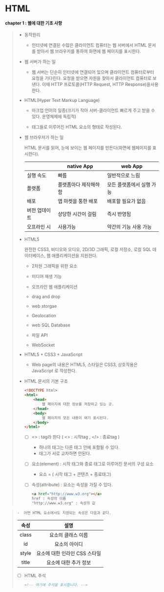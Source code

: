 # HTML

#### chapter 1 : 웹에 대한 기초 사항

> - 동작원리
>
>   - 인터넷에 연결된 수많은 클라이언트 컴퓨터는 웹 서버에서 HTML 문서를 받아서 웹 브라우저를 통하여 화면에 웹 페이지를 표시한다.
>
>   
>
> - 웹 서버가 하는 일
>
>   - 웹 서버는 단순히 인터넷에 연결되어 있으며 클라이언트 컴퓨터로부터 요청을 기다린다. 요청을 받으면 자원을 찾아서 클라이언트 컴퓨터로 보낸다. 이때 HTTP 프로토콜(HTTP Request, HTTP Response)을사용한다. 
>
>   
>
> - HTML(Hyper Text Markup Language)
>
>   - 마크업 언어의 일종(크기가 작아 서버-클라이언트 빠르게 주고 받을 수 있다. 운영체제에 독립적)
>
>   - 태그들로 이루어진 HTML 요소의 형태로 작성된다. 
>
>   
>
> - 웹 브라우저가 하는 일
>
>   HTML 문서를 읽어, 눈에 보이는 웹 페이지를 만든다(화면에 웹페이지를 표시한다). 
>
>   |               | native App             | web App                   |
>   | ------------- | ---------------------- | ------------------------- |
>   | 실행 속도     | 빠름                   | 일반적으로 느림           |
>   | 플랫폼        | 플랫폼마다 제작해햐 함 | 모든 플랫폼에서 실행 가능 |
>   | 배포          | 앱 마켓을 통한 배포    | 배포할 필요가 없음        |
>   | 버전 업데이트 | 상당한 시간이 걸림     | 즉시 반영됨               |
>   | 오프라인 시   | 사용가능               | 약간의 기능 사용 가능     |
>
>   
>
> - HTML5
>
>   완전한 CSS3, 비디오와 오디오, 2D/3D 그래픽, 로컬 저장소, 로컬 SQL 데이터베이스, 웹 애플리케이션을 지원한다. 
>
>   - 2차원 그래픽을 위한 <canvas>요소
>
>   - 미디어 재생 기능
>
>   - 오프라인 웹 애플리케이션
>
>   - drag and drop
>
>   - web storgae
>
>   - Geolocation
>
>   - web SQL Database
>
>   - 파일 API 
>
>   - WebSocket
>
>     
>
> - HTML5 + CSS3 + JavaScript
>
>   - Web page의 내용은 HTML5, 스타일은 CSS3, 상호작용은 JavaScript 로 작성한다.
>
>   
>
> - HTML 문서의 기본 구조 
>
>   ```html
>   <!DOCTYPE html>
>   <html>
>       <head>
>           웹 페이지에 대한 정보를 저장하고 있는 곳.
>       </head>
>       <body>
>           웹 페이지의 모든 내용이 여기 표시된다.
>       </body>
>   </html>
>   
>   ```
>
>   - [ ] <> : tag라 한다 ( <> : 시작tag  , </> : 종료tag )
>     - 하나의 태그는 다른 태그 안에 포함될 수 있다.
>     - 태그가 서로 교차하면 안된다.	
>
>   - [ ] 요소(element) : 시작 태그와 종료 태그로 이루어진 문서의 구성 요소
>     - 요소 = ( 시작 태그 + 콘텐츠 + 종료태그) 
>
>   - [ ] 속성(attribute) : 요소는 속성을 가질 수 있다. 
>
>     ```html
>     <a href="http://www.w3.org"></a>
>     href : 속성의 이름
>     "http://www.w3.org" : 속성의 값
>     ```
>
  
>     
>
>     -  어떤 HTML 요소에서도 지원되는 속성은 다음과 같다.
>
>   | 속성  |             설명              |
>   | :---: | :---------------------------: |
>   | class |      요소의 클래스 이름       |
>   |  id   |         요소의 아이디         |
>   | style | 요소에 대한 인라인 CSS 스타일 |
>   | title |     요소에 대한 추가 정보     |
>
>   - [ ] HTML 주석
>
>     ```html
>     <!-- 여기에 주석을 표시합니다. -->
>     ```
>
>     







